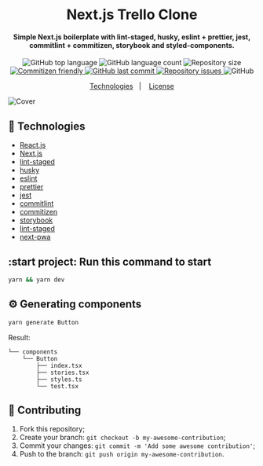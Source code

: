<h1 align="center">
    <br>
    Next.js Trello Clone
</h1>

<h4 align="center">
  Simple Next.js boilerplate with lint-staged, husky, eslint + prettier, jest, commitlint + commitizen, storybook and styled-components.
</h4>

<p align="center">
  <img alt="GitHub top language" src="https://img.shields.io/github/languages/top/felipe-jm/nextjs-boilerplate">

  <img alt="GitHub language count" src="https://img.shields.io/github/languages/count/felipe-jm/nextjs-boilerplate">

  <img alt="Repository size" src="https://img.shields.io/github/repo-size/felipe-jm/nextjs-boilerplate">

  <a href="http://commitizen.github.io/cz-cli/">
    <img alt="Commitizen friendly" src="https://img.shields.io/badge/commitizen-friendly-brightgreen.svg">
  </a>

  <a href="https://github.com/felipe-jm/nextjs-boilerplate/commits/master">
    <img alt="GitHub last commit" src="https://img.shields.io/github/last-commit/felipe-jm/nextjs-boilerplate">
  </a>

  <a href="https://github.com/felipe-jm/nextjs-boilerplate/issues">
    <img alt="Repository issues" src="https://img.shields.io/github/issues/felipe-jm/nextjs-boilerplate">
  </a>

  <img alt="GitHub" src="https://img.shields.io/github/license/felipe-jm/nextjs-boilerplate">
</p>

<p align="center">
  <a href="#rocket-technologies">Technologies</a>&nbsp;&nbsp;&nbsp;|&nbsp;&nbsp;&nbsp;
  <a href="#memo-license">License</a>
</p>

![Cover](https://res.cloudinary.com/dqcqifjms/image/upload/v1615131441/felipejung/nextjs-boilerplate-cover.png)

## :rocket: Technologies

- [React.js](https://reactjs.org)
- [Next.js](https://nextjs.org)
- [lint-staged](https://github.com/okonet/lint-staged)
- [husky](https://typicode.github.io/husky)
- [eslint](https://eslint.org)
- [prettier](https://prettier.io)
- [jest](https://jestjs.io)
- [commitlint](https://commitlint.js.org)
- [commitizen](http://commitizen.github.io/cz-cli/)
- [storybook](https://storybook.js.org)
- [lint-staged](https://github.com/okonet/lint-staged)
- [next-pwa](https://github.com/shadowwalker/next-pwa)

## :start project: Run this command to start
```bash
yarn && yarn dev
```

## :gear: Generating components

```bash
yarn generate Button
```

Result:

```
└── components
    └── Button
        ├── index.tsx
        ├── stories.tsx
        ├── styles.ts
        └── test.tsx
```

## 🤝 Contributing

1. Fork this repository;
2. Create your branch: `git checkout -b my-awesome-contribution`;
3. Commit your changes: `git commit -m 'Add some awesome contribution'`;
4. Push to the branch: `git push origin my-awesome-contribution`.
